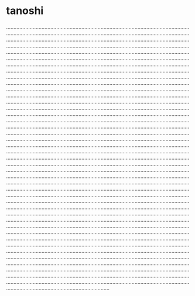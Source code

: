 # tanoshi

..............................................................................................................................................................................................................................................................................................................................................................................................................................................................................................................................................................................................................................................................................................................................................................................................................................................................................................................................................................................................................................................................................................................................................................................................................................................................................................................................................................................................................................................................................................................................................................................................................................................................................................................................................................................................................................................................................................................................................................................................................................................................................................................................................................................................................................................................................................................................................................................................................................................................................................................................................................................................................................................................................................................................................................................................................................................................................................................................................................................................................................................................................................................................................................................................................................................................................................................................................................................................................................................................................................................................................................................................................................................................................................................................................................................................................................................................................................................................................................................................................................................................................................................................................................................................................................................................................................................................................................................................................................................................................................................................................................................................................................................................................................................................................................................................................................................................................................................................................................................................................................................................................................................................................................................................................................................................................................................................................................................................................................................................................................